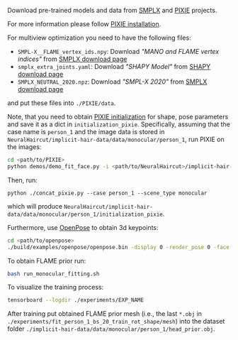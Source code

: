 Download pre-trained models and data from [SMPLX](https://smpl-x.is.tue.mpg.de/)  and [PIXIE](https://pixie.is.tue.mpg.de/) projects.

For more information please follow [PIXIE installation](https://github.com/yfeng95/PIXIE/blob/master/Doc/docs/getting_started.md).

For multiview optimization you need to have the following files:
- `SMPL-X__FLAME_vertex_ids.npy`: Download *"MANO and FLAME vertex indices"* from [SMPLX download page](https://smpl-x.is.tue.mpg.de/download.php)
- `smplx_extra_joints.yaml`: Download *"SHAPY Model"* from [SHAPY download page](https://shapy.is.tue.mpg.de/download.php)
- `SMPLX_NEUTRAL_2020.npz`: Download *"SMPL-X 2020"* from [SMPLX download page](https://smpl-x.is.tue.mpg.de/download.php)

and put these files into `./PIXIE/data`.

Note, that you need to obtain  [PIXIE initialization](https://github.com/yfeng95/PIXIE) for shape, pose parameters and save it as a dict in ```initialization_pixie```.
Specifically, assuming that the case name is `person_1` and the image data is stored in `NeuralHaircut/implicit-hair-data/data/monocular/person_1`, run PIXIE on the images:

```bash
cd <path/to/PIXIE>
python demos/demo_fit_face.py -i <path/to/NeuralHaircut>/implicit-hair-data/data/monocular/person_1/image -s <path/to/NeuralHaircut>/implicit-hair-data/data/monocular/person_1/pixie --saveParam True
```
Then, run:
```
python ./concat_pixie.py --case person_1 --scene_type monocular
```
which will produce `NeuralHaircut/implicit-hair-data/data/monocular/person_1/initialization_pixie`.


Furthermore, use [OpenPose](https://github.com/CMU-Perceptual-Computing-Lab/openpose) to obtain 3d keypoints:
```bash
cd <path/to/openpose>
./build/examples/openpose/openpose.bin -display 0 -render_pose 0 -face -hand -image_dir <path/to/NeuralHaircut>/implicit-hair-data/data/monocular/person_1/image  -write_json <path/to/NeuralHaircut>/implicit-hair-data/data/monocular/person_1/openpose_kp
```


To obtain FLAME prior run:

```bash
bash run_monocular_fitting.sh
```
To visualize the training process:

```bash
tensorboard --logdir ./experiments/EXP_NAME
```

After training put obtained FLAME prior mesh (i.e., the last `*.obj` in `./experiments/fit_person_1_bs_20_train_rot_shape/mesh`) into the dataset folder ```./implicit-hair-data/data/monocular/person_1/head_prior.obj```.
